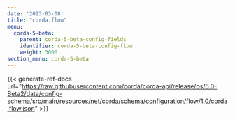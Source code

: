 ```yaml
---
date: '2023-03-08'
title: "corda.flow"
menu:
  corda-5-beta:
    parent: corda-5-beta-config-fields
    identifier: corda-5-beta-config-flow
    weight: 3000
section_menu: corda-5-beta
---
```


{{< generate-ref-docs url="https://raw.githubusercontent.com/corda/corda-api/release/os/5.0-Beta2/data/config-schema/src/main/resources/net/corda/schema/configuration/flow/1.0/corda.flow.json" >}}